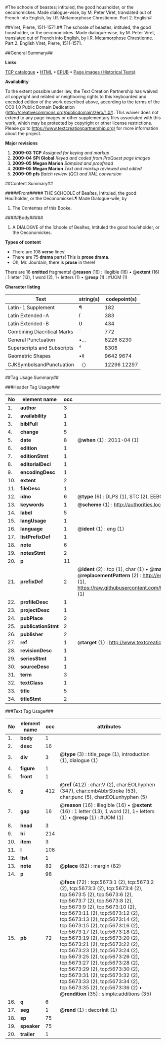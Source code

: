 #The schoole of beastes; intituled, the good housholder, or the oeconomickes. Made dialogue-wise, by M. Peter Viret, translated out of French into English, by I.R. Metamorphose Chrestienne. Part 2. English#

##Viret, Pierre, 1511-1571.##
The schoole of beastes; intituled, the good housholder, or the oeconomickes. Made dialogue-wise, by M. Peter Viret, translated out of French into English, by I.R.
Metamorphose Chrestienne. Part 2. English
Viret, Pierre, 1511-1571.

##General Summary##

**Links**

[TCP catalogue](http://www.ota.ox.ac.uk/tcp/)  • 
[HTML](http://tei.it.ox.ac.uk/tcp/Texts-HTML/free/A14/A14467.html)  • 
[EPUB](http://tei.it.ox.ac.uk/tcp/Texts-EPUB/free/A14/A14467.epub) • 
[Page images (Historical Texts)](https://historicaltexts.jisc.ac.uk/eebo-99841114e)

**Availability**

To the extent possible under law, the Text Creation Partnership has waived all copyright and related or neighboring rights to this keyboarded and encoded edition of the work described above, according to the terms of the CC0 1.0 Public Domain Dedication (http://creativecommons.org/publicdomain/zero/1.0/). This waiver does not extend to any page images or other supplementary files associated with this work, which may be protected by copyright or other license restrictions. Please go to https://www.textcreationpartnership.org/ for more information about the project.

**Major revisions**

1. __2009-03__ __TCP__ *Assigned for keying and markup*
1. __2009-04__ __SPi Global__ *Keyed and coded from ProQuest page images*
1. __2009-05__ __Megan Marion__ *Sampled and proofread*
1. __2009-05__ __Megan Marion__ *Text and markup reviewed and edited*
1. __2009-09__ __pfs__ *Batch review (QC) and XML conversion*

##Content Summary##

#####Front#####
THE SCHOOLE of Beaſtes, Intituled, the good Houſholder, or the Oeconomickes.¶ Made Dialogue-wiſe, by
1. The Contentes of this Booke.

#####Body#####

1. A DIALOGVE of the ſchoole of Beaſtes, Intituled the good houſeholder, or the Oeconomickes.

**Types of content**

  * There are 108 **verse** lines!
  * There are 75 **drama** parts! This is **prose drama**.
  * Oh, Mr. Jourdain, there is **prose** in there!

There are 16 **omitted** fragments! 
 @__reason__ (16) : illegible (16)  •  @__extent__ (16) : 1 letter (13), 1 word (2), 1+ letters (1)  •  @__resp__ (1) : #UOM (1)

**Character listing**


|Text|string(s)|codepoint(s)|
|---|---|---|
|Latin-1 Supplement|¶|182|
|Latin Extended-A|ſ|383|
|Latin Extended-B|Ʋ|434|
|Combining             Diacritical Marks|̄|772|
|General Punctuation|•…|8226 8230|
|Superscripts             and Subscripts|⁴|8308|
|Geometric Shapes|▪◊|9642 9674|
|CJKSymbolsandPunctuation|〈〉|12296 12297|

##Tag Usage Summary##

###Header Tag Usage###

|No|element name|occ|attributes|
|---|---|---|---|
|1.|__author__|3||
|2.|__availability__|1||
|3.|__biblFull__|1||
|4.|__change__|5||
|5.|__date__|8| @__when__ (1) : 2011-04 (1)|
|6.|__edition__|1||
|7.|__editionStmt__|1||
|8.|__editorialDecl__|1||
|9.|__encodingDesc__|1||
|10.|__extent__|2||
|11.|__fileDesc__|1||
|12.|__idno__|6| @__type__ (6) : DLPS (1), STC (2), EEBO-CITATION (1), PROQUEST (1), VID (1)|
|13.|__keywords__|1| @__scheme__ (1) : http://authorities.loc.gov/ (1)|
|14.|__label__|5||
|15.|__langUsage__|1||
|16.|__language__|1| @__ident__ (1) : eng (1)|
|17.|__listPrefixDef__|1||
|18.|__note__|6||
|19.|__notesStmt__|2||
|20.|__p__|11||
|21.|__prefixDef__|2| @__ident__ (2) : tcp (1), char (1)  •  @__matchPattern__ (2) : ([0-9\-]+):([0-9IVX]+) (1), (.+) (1)  •  @__replacementPattern__ (2) : http://eebo.chadwyck.com/downloadtiff?vid=$1&page=$2 (1), https://raw.githubusercontent.com/textcreationpartnership/Texts/master/tcpchars.xml#$1 (1)|
|22.|__profileDesc__|1||
|23.|__projectDesc__|1||
|24.|__pubPlace__|2||
|25.|__publicationStmt__|2||
|26.|__publisher__|2||
|27.|__ref__|1| @__target__ (1) : http://www.textcreationpartnership.org/docs/. (1)|
|28.|__revisionDesc__|1||
|29.|__seriesStmt__|1||
|30.|__sourceDesc__|1||
|31.|__term__|3||
|32.|__textClass__|1||
|33.|__title__|5||
|34.|__titleStmt__|2||


###Text Tag Usage###

|No|element name|occ|attributes|
|---|---|---|---|
|1.|__body__|1||
|2.|__desc__|16||
|3.|__div__|3| @__type__ (3) : title_page (1), introduction (1), dialogue (1)|
|4.|__figure__|1||
|5.|__front__|1||
|6.|__g__|412| @__ref__ (412) : char:V (2), char:EOLhyphen (347), char:cmbAbbrStroke (53), char:punc (5), char:EOLunhyphen (5)|
|7.|__gap__|16| @__reason__ (16) : illegible (16)  •  @__extent__ (16) : 1 letter (13), 1 word (2), 1+ letters (1)  •  @__resp__ (1) : #UOM (1)|
|8.|__head__|3||
|9.|__hi__|214||
|10.|__item__|3||
|11.|__l__|108||
|12.|__list__|1||
|13.|__note__|82| @__place__ (82) : margin (82)|
|14.|__p__|98||
|15.|__pb__|72| @__facs__ (72) : tcp:5673:1 (2), tcp:5673:2 (2), tcp:5673:3 (2), tcp:5673:4 (2), tcp:5673:5 (2), tcp:5673:6 (2), tcp:5673:7 (2), tcp:5673:8 (2), tcp:5673:9 (2), tcp:5673:10 (2), tcp:5673:11 (2), tcp:5673:12 (2), tcp:5673:13 (2), tcp:5673:14 (2), tcp:5673:15 (2), tcp:5673:16 (2), tcp:5673:17 (2), tcp:5673:18 (2), tcp:5673:19 (2), tcp:5673:20 (2), tcp:5673:21 (2), tcp:5673:22 (2), tcp:5673:23 (2), tcp:5673:24 (2), tcp:5673:25 (2), tcp:5673:26 (2), tcp:5673:27 (2), tcp:5673:28 (2), tcp:5673:29 (2), tcp:5673:30 (2), tcp:5673:31 (2), tcp:5673:32 (2), tcp:5673:33 (2), tcp:5673:34 (2), tcp:5673:35 (2), tcp:5673:36 (2)  •  @__rendition__ (35) : simple:additions (35)|
|16.|__q__|6||
|17.|__seg__|1| @__rend__ (1) : decorInit (1)|
|18.|__sp__|75||
|19.|__speaker__|75||
|20.|__trailer__|1||

